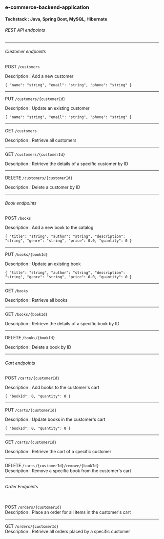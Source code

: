 <h3> e-commerce-backend-application</h3>
<h4>Techstack : Java, Spring Boot, MySQL, Hibernate</h4>
<h6>REST API endpoints</h6>
<hr>
<h6>Customer endpoints</h6>
POST <code>/customers</code> <br>

Description : Add a new customer <br>

<code>{
  "name": "string",
  "email": "string",
  "phone": "string"
}
</code>

<hr>
PUT <code>/customers/{customerId}</code> <br>

Description : Update an existing customer <br>

<code>{
  "name": "string",
  "email": "string",
  "phone": "string"
}
</code>
<hr>
GET <code>/customers</code> <br>

Description : Retrieve all customers <br>
<hr>
GET <code>/customers/{customerId}</code> <br>

Description : Retrieve the details of a specific customer by ID<br>
<hr>
DELETE <code>/customers/{customerId}</code> <br>

Description : Delete a customer by ID <br>
<hr>
<h6>Book endpoints</h6>
POST <code>/books</code> <br>

Description : Add a new book to the catalog <br>

<code>{
  "title": "string",
  "author": "string",
  "description": "string",
  "genre": "string",
  "price": 0.0,
  "quantity": 0
}
</code>

<hr>
PUT <code>/books/{bookId}</code> <br>

Description : Update an existing book<br>

<code>{
   "title": "string",
  "author": "string",
  "description": "string",
  "genre": "string",
  "price": 0.0,
  "quantity": 0
}
</code>
<hr>
GET <code>/books</code> <br>

Description :  Retrieve all books <br>
<hr>
GET <code>/books/{bookId}</code> <br>

Description : Retrieve the details of a specific book by ID<br>
<hr>
DELETE <code>/books/{bookId}</code> <br>

Description : Delete a book by ID <br>
<hr>
<h6>Cart endpoints</h6>
POST <code>/carts/{customerId}</code> <br>

Description : Add books to the customer's cart <br>

<code>{
  "bookId": 0,
  "quantity": 0
}
</code>
<hr>
PUT <code>/carts/{customerId}</code> <br>

Description : Update books in the customer's cart <br>

<code>{
  "bookId": 0,
  "quantity": 0
}
</code>
<hr>
GET <code>/carts/{customerId}</code> <br>

Description : Retrieve the cart of a specific customer <br>
<hr>
DELETE <code>/carts/{customerId}/remove/{bookId}</code> <br>
Description :  Remove a specific book from the customer's cart <br>
<hr>
<h6>Order Endpoints</h6> <br>
POST <code>/orders/{customerId}</code> <br>
Description : Place an order for all items in the customer's cart
<hr>
GET <code>/orders/{customerId}</code> <br>
Description : Retrieve all orders placed by a specific customer








